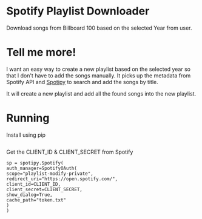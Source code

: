 # Spotify Playlist Downloader

Download songs from Billboard 100 based on the selected Year from user.

# Tell me more!

I want an easy way to create a new playlist based on the selected year so that I don't have to add the songs manually. It picks up the metadata from Spotify API and [Spotipy](https://spotipy.readthedocs.io/en/2.22.1/) to search and add the songs by title.

It will create a new playlist and add all the found songs into the new playlist.

# Running

Install using pip
```pip3 install spotipy
```

Get the CLIENT_ID & CLIENT_SECRET from Spotify
```Create a sp Client
sp = spotipy.Spotify(
auth_manager=SpotifyOAuth(
scope="playlist-modify-private",
redirect_uri="https://open.spotify.com/",
client_id=CLIENT_ID,
client_secret=CLIENT_SECRET,
show_dialog=True,
cache_path="token.txt"
)
)
```
